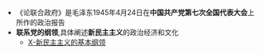- 《论联合政府》是毛泽东1945年4月24日在**中国共产党第七次全国代表大会**上所作的政治报告
- **联系党的纲领**,具体阐述**新民主主义**的政治经济和文化
	- [X-新民主主义的基本纲领](X-新民主主义的基本纲领.md)